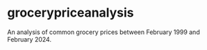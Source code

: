 # grocerypriceanalysis
An analysis of common grocery prices between February 1999 and February 2024. 
